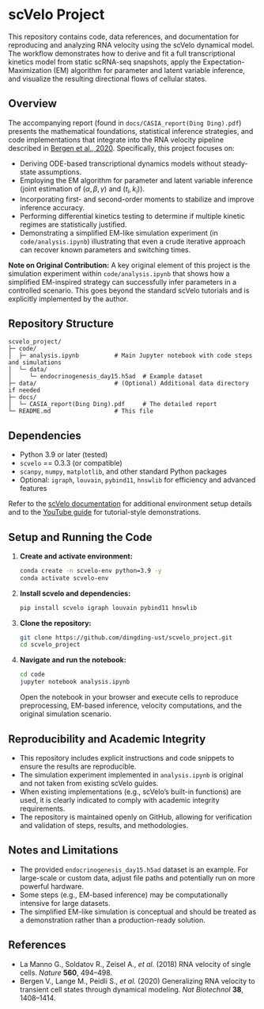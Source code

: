 # scVelo Project

This repository contains code, data references, and documentation for reproducing and analyzing RNA velocity using the scVelo dynamical model. The workflow demonstrates how to derive and fit a full transcriptional kinetics model from static scRNA-seq snapshots, apply the Expectation-Maximization (EM) algorithm for parameter and latent variable inference, and visualize the resulting directional flows of cellular states.

## Overview

The accompanying report (found in `docs/CASIA_report(Ding Ding).pdf`) presents the mathematical foundations, statistical inference strategies, and code implementations that integrate into the RNA velocity pipeline described in [Bergen et al., 2020](https://doi.org/10.1038/s41587-020-0591-3). Specifically, this project focuses on:

- Deriving ODE-based transcriptional dynamics models without steady-state assumptions.
- Employing the EM algorithm for parameter and latent variable inference (joint estimation of $(\alpha,\beta,\gamma)$ and $(t_i,k_i)$).
- Incorporating first- and second-order moments to stabilize and improve inference accuracy.
- Performing differential kinetics testing to determine if multiple kinetic regimes are statistically justified.
- Demonstrating a simplified EM-like simulation experiment (in `code/analysis.ipynb`) illustrating that even a crude iterative approach can recover known parameters and switching times.

**Note on Original Contribution:**
A key original element of this project is the simulation experiment within `code/analysis.ipynb` that shows how a simplified EM-inspired strategy can successfully infer parameters in a controlled scenario. This goes beyond the standard scVelo tutorials and is explicitly implemented by the author.

## Repository Structure

```
scvelo_project/
├─ code/
│  ├─ analysis.ipynb          # Main Jupyter notebook with code steps and simulations
│  └─ data/
│     └─ endocrinogenesis_day15.h5ad  # Example dataset
├─ data/                      # (Optional) Additional data directory if needed
├─ docs/
│  └─ CASIA_report(Ding Ding).pdf     # The detailed report
└─ README.md                  # This file
```

## Dependencies

- Python 3.9 or later (tested)
- `scvelo` == 0.3.3 (or compatible)
- `scanpy`, `numpy`, `matplotlib`, and other standard Python packages
- Optional: `igraph`, `louvain`, `pybind11`, `hnswlib` for efficiency and advanced features

Refer to the [scVelo documentation](https://scvelo.org) for additional environment setup details and to the [YouTube guide](https://www.youtube.com/watch?v=AUiYxtGJYtg) for tutorial-style demonstrations.

## Setup and Running the Code

1. **Create and activate environment:**

    ```bash
    conda create -n scvelo-env python=3.9 -y
    conda activate scvelo-env
    ```

2. **Install scvelo and dependencies:**

    ```bash
    pip install scvelo igraph louvain pybind11 hnswlib
    ```

3. **Clone the repository:**

    ```bash
    git clone https://github.com/dingding-ust/scvelo_project.git
    cd scvelo_project
    ```

4. **Navigate and run the notebook:**

    ```bash
    cd code
    jupyter notebook analysis.ipynb
    ```

    Open the notebook in your browser and execute cells to reproduce preprocessing, EM-based inference, velocity computations, and the original simulation scenario.

## Reproducibility and Academic Integrity

- This repository includes explicit instructions and code snippets to ensure the results are reproducible.
- The simulation experiment implemented in `analysis.ipynb` is original and not taken from existing scVelo guides.
- When existing implementations (e.g., scVelo’s built-in functions) are used, it is clearly indicated to comply with academic integrity requirements.
- The repository is maintained openly on GitHub, allowing for verification and validation of steps, results, and methodologies.

## Notes and Limitations

- The provided `endocrinogenesis_day15.h5ad` dataset is an example. For large-scale or custom data, adjust file paths and potentially run on more powerful hardware.
- Some steps (e.g., EM-based inference) may be computationally intensive for large datasets.
- The simplified EM-like simulation is conceptual and should be treated as a demonstration rather than a production-ready solution.

## References

- La Manno G., Soldatov R., Zeisel A., *et al.* (2018) RNA velocity of single cells. *Nature* **560**, 494–498.
- Bergen V., Lange M., Peidli S., *et al.* (2020) Generalizing RNA velocity to transient cell states through dynamical modeling. *Nat Biotechnol* **38**, 1408–1414.

